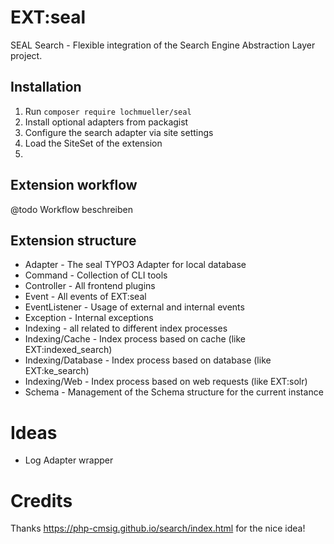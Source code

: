 # EXT:seal

SEAL Search - Flexible integration of the Search Engine Abstraction Layer project.

## Installation

1. Run `composer require lochmueller/seal`
2. Install optional adapters from packagist
3. Configure the search adapter via site settings
4. Load the SiteSet of the extension
5. 


## Extension workflow

@todo Workflow beschreiben



## Extension structure

- Adapter - The seal TYPO3 Adapter for local database
- Command - Collection of CLI tools
- Controller - All frontend plugins
- Event - All events of EXT:seal
- EventListener - Usage of external and internal events
- Exception - Internal exceptions
- Indexing - all related to different index processes
- Indexing/Cache - Index process based on cache (like EXT:indexed_search)
- Indexing/Database - Index process based on database (like EXT:ke_search)
- Indexing/Web - Index process based on web requests (like EXT:solr)
- Schema - Management of the Schema structure for the current instance

# Ideas

- Log Adapter wrapper

# Credits

Thanks https://php-cmsig.github.io/search/index.html for the nice idea!

